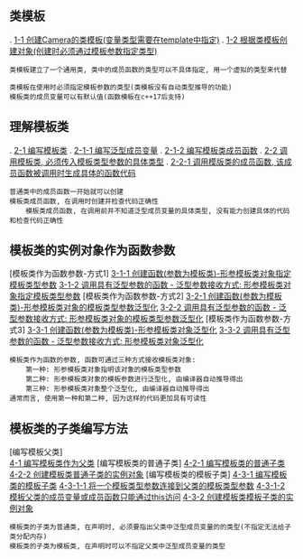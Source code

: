 ## 类模板
.   [1-1 创建Camera的类模板(变量类型需要在template中指定)](./_1_createClassTemplate/_1_createClassTemplate.cpp)
.   [1-2 根据类模板创建对象(创建时必须通过模板参数指定类型)](./_1_createClassTemplate/_1_createClassTemplate.cpp)

    类模板建立了一个通用类, 类中的成员函数的类型可以不具体指定, 用一个虚拟的类型来代替

    类模板在使用时必须指定模板参数的类型(类模板没有自动类型推导的功能)
    模板类的成员变量可以有默认值(函数模板在c++17后支持)

## 理解模板类
.   [2-1 编写模板类](./_2_understandClassTemplate/_1_understandClassTemplata.cpp)
.       [2-1-1 编写泛型成员变量](./_2_understandClassTemplate/_1_understandClassTemplata.cpp)
.       [2-1-2 编写模板类成员函数](./_2_understandClassTemplate/_1_understandClassTemplata.cpp)
.   [2-2 调用模板类, 必须传入模板类型参数的具体类型](./_2_understandClassTemplate/_1_understandClassTemplata.cpp)
.       [2-2-1 调用模版类的成员函数, 该成员函数被调用时生成具体的函数代码](./_2_understandClassTemplate/_1_understandClassTemplata.cpp)

    普通类中的成员函数一开始就可以创建
    模板类成员函数, 在调用时创建并检查代码正确性
        模板类成员函数, 在调用前并不知道泛型成员变量的具体类型, 没有能力创建具体的代码和检查代码正确性

## 模板类的实例对象作为函数参数
[模板类作为函数参数-方式1]
    [3-1-1 创建函数(参数为模板类)-形参模板类对象指定模板类型参数](./_3_templateClassObjectAsFuncParam/_1_templateClassObjectAsFuncParam.cpp)
    [3-1-2 调用具有泛型参数的函数 - 泛型参数接收方式: 形参模板类对象指定模板类型参数](./_3_templateClassObjectAsFuncParam/_1_templateClassObjectAsFuncParam.cpp)
[模板类作为函数参数-方式2]
    [3-2-1 创建函数(参数为模板类)-形参模板类对象的模板类型参数泛型化](./_3_templateClassObjectAsFuncParam/_1_templateClassObjectAsFuncParam.cpp)
    [3-2-2 调用具有泛型参数的函数 - 泛型参数接收方式: 形参模板类对象的模板类型参数泛型化](./_3_templateClassObjectAsFuncParam/_1_templateClassObjectAsFuncParam.cpp)
[模板类作为函数参数-方式3]
    [3-3-1 创建函数(参数为模板类)-形参模板类对象泛型化](./_3_templateClassObjectAsFuncParam/_1_templateClassObjectAsFuncParam.cpp)
    [3-3-2 调用具有泛型参数的函数 - 泛型参数接收方式: 形参模板类对象泛型化](./_3_templateClassObjectAsFuncParam/_1_templateClassObjectAsFuncParam.cpp)

    模板类作为函数的参数, 函数可通过三种方式接收模板类对象:
        第一种: 形参模板类对象指明该对象的模板类型参数
        第二种: 形参模板类对象的模板参数进行泛型化, 由编译器自动推导得出
        第三种: 形参模板类对象整个泛型化, 由编译器自动推导得出
    通常而言, 使用第一种和第二种, 因为这样的代码更加具有可读性
    
## 模板类的子类编写方法
[编写模板父类]    
    [4-1 编写模板类作为父类](./_4_sonClassOfTemplateClass/_1_sonClassOfTemplateClass.cpp)
[编写模板类的普通子类]
    [4-2-1 编写模板类的普通子类](./_4_sonClassOfTemplateClass/_1_sonClassOfTemplateClass.cpp)
    [4-2-2 创建模板类普通子类的实例对象](./_4_sonClassOfTemplateClass/_1_sonClassOfTemplateClass.cpp)
[编写模板类的模板子类]
    [4-3-1 编写模板类的模板子类](./_4_sonClassOfTemplateClass/_1_sonClassOfTemplateClass.cpp)
        [4-3-1-1 将一个模板类型参数连接到父类的模板类型参数](./_4_sonClassOfTemplateClass/_1_sonClassOfTemplateClass.cpp)
        [4-3-1-2 模板父类的成员变量或成员函数只能通过this访问](./_4_sonClassOfTemplateClass/_1_sonClassOfTemplateClass.cpp)
    [4-3-2 创建模板类模板子类的实例对象](./_4_sonClassOfTemplateClass/_1_sonClassOfTemplateClass.cpp)

    模板类的子类为普通类, 在声明时, 必须要指出父类中泛型成员变量的的类型(不指定无法给子类分配内存)
    模板类的子类为模板类, 在声明时可以不指定父类中泛型成员变量的类型
    

    



